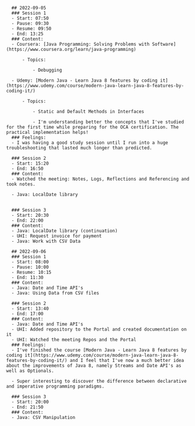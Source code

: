       ## 2022-09-05
      ### Session 1
      - Start: 07:50
      - Pause: 09:30
      - Resume: 09:50
      - End: 13:25
      ### Content: 
      - Coursera: [Java Programming: Solving Problems with Software](https://www.coursera.org/learn/java-programming)

          - Topics:

              - Debugging

      - Udemy: [Modern Java - Learn Java 8 features by coding it](https://www.udemy.com/course/modern-java-learn-java-8-features-by-coding-it/)

          - Topics:

              - Static and Default Methods in Interfaces

              - I'm understanding better the concepts that I've studied for the first time while preparing for the OCA certification. The practical implementation helps!
      ### Feelings: 
      - I was having a good study session until I run into a huge troubleshooting that lasted much longer than predicted.

      ### Session 2
      - Start: 15:20
      - End: 16:50
      ### Content: 
      - Watched the meeting: Notes, Logs, Reflections and Referencing and took notes.

      - Java: LocalDate library


      ### Session 3
      - Start: 20:30
      - End: 22:00
      ### Content: 
      - Java: LocalDate library (continuation)
      - UHI: Request invoice for payment
      - Java: Work with CSV Data

      ## 2022-09-06
      ### Session 1
      - Start: 08:00
      - Pause: 10:00
      - Resume: 10:15
      - End: 11:30
      ### Content: 
      - Java: Date and Time API's
      - Java: Using Data from CSV files

      ### Session 2
      - Start: 13:40
      - End: 17:00
      ### Content: 
      - Java: Date and Time API's
      - UHI: Added repository to the Portal and created documentation on it
      - UHI: Watched the meeting Repos and the Portal
      ### Feelings: 
      - I've finished the course [Modern Java - Learn Java 8 features by coding it](https://www.udemy.com/course/modern-java-learn-java-8-features-by-coding-it/) and I feel that I've now a much better idea about the improvements of Java 8, namely Streams and Date API's as well as Optionals.

      - Super interesting to discover the difference between declarative and imperative programming paradigms.

      ### Session 3
      - Start: 20:00
      - End: 21:50
      ### Content: 
      - Java: CSV Manipulation

